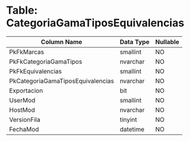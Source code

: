 # Table: CategoriaGamaTiposEquivalencias

| Column Name | Data Type | Nullable |
|-------------|-----------|----------|
| PkFkMarcas | smallint | NO |
| PkFkCategoriaGamaTipos | nvarchar | NO |
| PkFkEquivalencias | smallint | NO |
| PkCategoriaGamaTiposEquivalencias | nvarchar | NO |
| Exportacion | bit | NO |
| UserMod | smallint | NO |
| HostMod | nvarchar | NO |
| VersionFila | tinyint | NO |
| FechaMod | datetime | NO |
